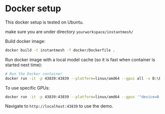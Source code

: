 # Docker setup

This docker setup is tested on Ubuntu.

make sure you are under directory `yourworkspace/instantmesh/`

Build docker image:

```bash
docker build -t instantmesh -f docker/Dockerfile .
```

Run docker image with a local model cache (so it is fast when container is started next time):

```bash
# Run the Docker container
docker run -it -p 43839:43839 --platform=linux/amd64 --gpus all -v D:\Project\TencentArc\model:/workspace/instantmesh/models instantmesh
```

To use specific GPUs:

```bash
docker run -it -p 43839:43839 --platform=linux/amd64 --gpus '"device=0,1"' -v $MODEL_DIR:/workspace/instantmesh/models instantmesh
```

Navigate to `http://localhost:43839` to use the demo.
